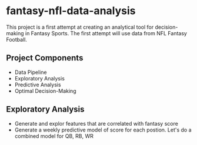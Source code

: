 # fantasy-nfl-data-analysis

This project is a first attempt at creating an analytical tool for decision-making in Fantasy Sports. The first attempt will use data from NFL Fantasy Football. 

## Project Components

- Data Pipeline 
- Exploratory Analysis
- Predictive Analysis 
- Optimal Decision-Making 

## Exploratory Analysis
- Generate and explor features that are correlated with fantasy score 
- Generate a weekly predictive model of score for each postion. Let's do a combined model for QB, RB, WR 
  
